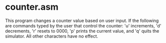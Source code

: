 # counter.asm
This program changes a counter value based on user input. If the following are commands typed by the user that control the counter: 'u' increments, 'd' decrements, 'r' resets to 0000, 'p' prints the current value, and 'q' quits the simulator. All other characters have no effect.
